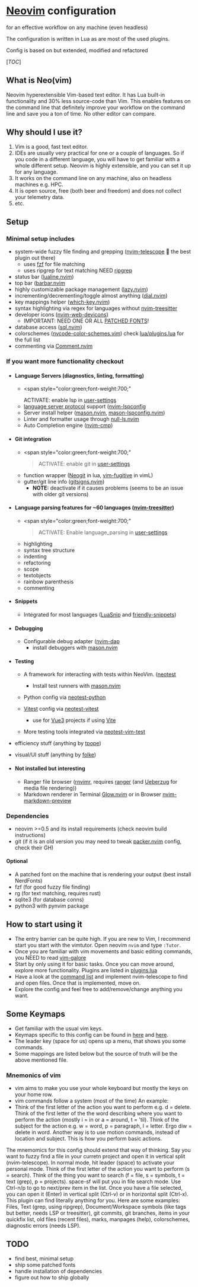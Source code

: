 # [Neovim](https://github.com/neovim/neovim) configuration

for an effective workflow on any machine (even headless)

The configuration is written in Lua as are most of the used plugins.

Config is based on but extended, modified and refactored

[_TOC_]

## What is Neo(vim)

Neovim hyperextensible Vim-based text editor. It has Lua built-in functionality
and 30% less source-code than Vim. This enables features on the command line that
definitely improve your workflow on the command line and save you a ton of time.
No other editor can compare.

## Why should I use it?

1. Vim is a good, fast text editor.
2. IDEs are usually very practical for one or a couple of languages. So if you
code in a different language, you will have to get familiar with a whole different
setup. Neovim is highly extensible, and you can set it up for any language.
3. It works on the command line on any machine, also on headless machines e.g. HPC.
4. It is open source, free (both beer and freedom) and does not collect your
telemetry data.
5. etc.

## Setup

### Minimal setup includes

- system-wide fuzzy file finding and grepping
    ([nvim-telescope](https://github.com/nvim-telescope/telescope.nvim) 
    the best plugin out there)
  - uses [fzf](https://github.com/junegunn/fzf) for file matching
  - uses ripgrep for text matching NEED [ripgrep](https://github.com/BurntSushi/ripgrep)
- status bar ([lualine.nvim](https://github.com/nvim-lualine/lualine.nvim))
- top bar ([barbar.nvim](https://github.com/romgrk/barbar.nvim)
- highly customizable package management ([lazy.nvim](https://github.com/folke/lazy.nvim))
- incrementing/decrementing/toggle almost anything ([dial.nvim](https://github.com/monaqa/dial.nvim))
- key mappings helper ([which-key.nvim](https://github.com/folke/which-key.nvim))
- syntax highlighting via regex for languages without
    [nvim-treesitter](https://github.com/nvim-treesitter/nvim-treesitter)
- developer icons ([nvim-web-devicons](https://github.com/kyazdani42/nvim-web-devicons))
  - IMPORTANT: NEED ONE OR ALL [PATCHED FONTS](https://github.com/ryanoasis/nerd-fonts)!
- database access ([sql.nvim](https://github.com/tami5/sql.nvim))
- colorschemes ([nvcode-color-schemes.vim](https://github.com/ChristianChiarulli/nvcode-color-schemes.vim))
check [lua/plugins.lua](lua/plugins.lua) for the full list
- commenting via [Comment.nvim](https://github.com/numToStr/Comment.nvim)

### If you want more functionality checkout

- #### Language Servers (diagnostics, linting, formatting)

  - <span
      style="color:green;font-weight:700;"
      >
      ACTIVATE:
      </span>
      enable lsp in [user-settings](user-settings.lua)
  - [language server protocol](https://microsoft.github.io/language-server-protocol/)
      support ([nvim-lspconfig](https://github.com/neovim/nvim-lspconfig)
  - Server install helper ([mason.nvim](https://github.com/williamboman/mason.nvim),
      [mason-lspconfig.nvim](https://github.com/williamboman/mason-lspconfig.nvim))
  - Linter and formatter usage through [null-ls.nvim](https://github.com/jose-elias-alvarez/null-ls.nvim)
  - Auto Completion engine ([nvim-cmp](https://github.com/hrsh7th/nvim-cmp))

- #### Git integration

  - <span
      style="color:green;font-weight:700;"
      >ACTIVATE:</span> enable git in [user-settings](user-settings.lua)
  - function wrapper ([Neogit](https://github.com/TimUntersberger/neogit) in lua,
      [vim-fugitive](https://github.com/tpope/vim-fugitive) in vimL)
  - gutter/git line info ([gitsigns.nvim](https://github.com/lewis6991/gitsigns.nvim))
    - **NOTE:** deactivate if it causes problems (seems to be an issue with
        older git versions)

- #### Language parsing features for ~60 languages ([nvim-treesitter](https://github.com/nvim-treesitter/nvim-treesitter))

  - <span
      style="color:green;font-weight:700;"
      >ACTIVATE:</span> Enable language_parsing in [user-settings](user-settings.lua)
  - highlighting
  - syntax tree structure
  - indenting
  - refactoring
  - scope
  - textobjects
  - rainbow parenthesis
  - commenting

- #### Snippets

  - Integrated for most languages ([LuaSnip](https://github.com/L3MON4D3/LuaSnip)
      and [friendly-snippets](https://github.com/rafamadriz/friendly-snippets))

- #### Debugging

  - Configurable debug adapter ([nvim-dap](https://github.com/mfussenegger/nvim-dap)
    - install debuggers with [mason.nvim](https://williamboman/mason.nvim)

- #### Testing

  - A framework for interacting with tests within NeoVim. ([neotest](https://github.com/nvim-neotest/neotest)
    - Install test runners with [mason.nvim](https://williamboman/mason.nvim)
  - Python config via [neotest-python](https://github.com/nvim-neotest/neotest-python)
  - [Vitest](https://vitest.dev) config via [neotest-vitest](https://github.com/marilari88/neotest-vitest)
    - use for [Vue3](https://vuejs.org/) projects if using [Vite](https://vitejs.dev/)

  - More testing tools integrated via [neotest-vim-test](https://github.com/nvim-neotest/neotest-vim-test)
- efficiency stuff (anything by [tpope](https://github.com/tpope))
- visual/UI stuff (anything by [folke](https://github.com/folke))

- #### Not installed but interesting

  - Ranger file browser ([rnvimr](https://github.com/kevinhwang91/rnvimr),
      requires [ranger](https://github.com/ranger/ranger)
      (and [Ueberzug](https://github.com/seebye/ueberzug) for media file rendering))
  - Markdown renderer in Terminal
      [Glow.nvim](https://github.com/ellisonleao/glow.nvim) or in Browser
      [nvim-markdown-preview](https://github.com/ellisonleao/glow.nvim)

### Dependencies

- neovim >=0.5 and its install requirements (check neovim build instructions)
- git (if it is an old version you may need to tweak
    [packer.nvim](https://github.com/wbthomason/packer.nvim) config, check their
    GH)

#### Optional

- A patched font on the machine that is rendering your output (best install NerdFonts)
- fzf (for good fuzzy file finding)
- rg (for text matching, requires rust)
- sqlite3 (for database conns)
- python3 with pynvim package

## How to start using it

- The entry barrier can be quite high. If you are new to Vim, I recommend start
    you start with the vimtutor. Open neovim `nvim` and type `:Tutor`.
- Once you are familiar with vim movements and basic editing commands, you NEED
    to read [vim-galore](https://github.com/mhinz/vim-galore)
- Start by only using it for basic tasks. Once you can move around, explore more
    functionality. Plugins are listed in [plugins.lua](lua/plugins.lua)
- Have a look at the [command list](lua/base/which-key/init.lua) and implement
    nvim-telescope to find and open files. Once that is implemented, move on.
- Explore the config and feel free to add/remove/change anything you want.

## Some Keymaps

- Get familiar with the usual vim keys.
- Keymaps specific to this config can be found in [here](lua/which-key/init.lua)
    and [here](lua/keymappings.lua).
- The leader key (space for us) opens up a menu, that shows you some commands.
- Some mappings are listed below but the source of truth will be the above
    mentioned file.

### Mnemonics of vim

- vim aims to make you use your whole keyboard but mostly the keys on your home row.
- vim commands follow a system (most of the time)
An example:
- Think of the first letter of the action you want to perform e.g. d = delete.
    Think of the first letter of the the word describing where you want to perform
    the action (mostly i = in or a = around, t = 'til). Think of the subject for
    the action e.g. w = word, p = paragraph, l = letter. Ergo diw = delete in word.
    Another way is to use motion commands, instead of location and subject. This
    is how you perform basic actions.

The mnemomics for this config should extend that way of thinking. Say you want
to fuzzy find a file in your curretn project and open it in vertical split
(nvim-telescope). In normal mode, hit leader (space) to activate your personal
mode. Think of the first letter of the action you want to perform (s = search).
Think of the thing you want to search (f = file, s = symbols, t = text (grep),
p = projects). space-sf will put you in file search mode. Use Ctrl-n/p to go
to next/prev item in the list. Once you have a file selected, you can open it
(Enter) in vertical split (Ctrl-v) or in horizontal split (Ctrl-x). This plugin
can find literally anything for you. Here are some examples: Files, Text (grep,
using ripgrep), Document/Workspace symbols (like tags but better, needs LSP or
treesitter), git commits, git branches, items in your quickfix list, old files
(recent files), marks, manpages (help), colorschemes, diagnostic errors (needs LSP).

## TODO

- find best, minimal setup
- ship some patched fonts
- handle installation of dependencies
- figure out how to ship globally